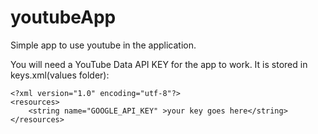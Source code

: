 # youtubeApp

Simple app to use youtube in the application.

You will need a YouTube Data API KEY for the app to work. It is stored in keys.xml(values folder):
```
<?xml version="1.0" encoding="utf-8"?>
<resources>
    <string name="GOOGLE_API_KEY" >your key goes here</string>
</resources>
```
